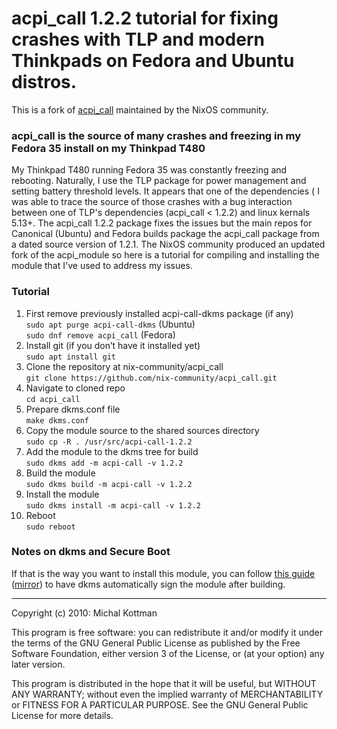 # acpi\_call 1.2.2 tutorial for fixing crashes with TLP and modern Thinkpads on Fedora and Ubuntu distros.
This is a fork of [acpi_call](https://github.com/mkottman/acpi_call) maintained by the NixOS community.

### acpi_call is the source of many crashes and freezing in my Fedora 35 install on my Thinkpad T480

My Thinkpad T480 running Fedora 35 was constantly freezing and rebooting. Naturally, I use the TLP package for power management and setting battery threshold levels. It appears that one of the dependencies ( I was able to trace the source of those crashes with a bug interaction between one of TLP's dependencies (acpi_call < 1.2.2) and linux kernals 5.13+. The acpi_call 1.2.2 package fixes the issues but the main repos for Canonical (Ubuntu) and Fedora builds package the acpi_call package from a dated source version of 1.2.1. The NixOS community produced an updated fork of the acpi_module so here is a tutorial for compiling and installing the module that I've used to address my issues.

### Tutorial
1. First remove previously installed acpi-call-dkms package (if any)  
``sudo apt purge acpi-call-dkms`` (Ubuntu)  
``sudo dnf remove acpi_call`` (Fedora)  
2. Install git (if you don’t have it installed yet)  
``sudo apt install git``  
3. Clone the repository at nix-community/acpi_call  
``git clone https://github.com/nix-community/acpi_call.git``  
4. Navigate to cloned repo  
``cd acpi_call``  
5. Prepare dkms.conf file  
``make dkms.conf``  
6. Copy the module source to the shared sources directory  
``sudo cp -R . /usr/src/acpi-call-1.2.2``  
7. Add the module to the dkms tree for build  
``sudo dkms add -m acpi-call -v 1.2.2``  
8. Build the module  
``sudo dkms build -m acpi-call -v 1.2.2``  
9. Install the module  
``sudo dkms install -m acpi-call -v 1.2.2``  
10. Reboot  
``sudo reboot``  

### Notes on dkms and Secure Boot

If that is the way you want to install this module, you can follow 
[this guide](https://web.archive.org/web/20210215173902/https://gist.github.com/dop3j0e/2a9e2dddca982c4f679552fc1ebb18df) ([mirror](https://gist.github.com/s-h-a-d-o-w/53c2215e955c3326c6ec8f812a0d2f27))
to have dkms automatically sign the module after building.


***

Copyright (c) 2010: Michal Kottman

This program is free software: you can redistribute it and/or modify
it under the terms of the GNU General Public License as published by
the Free Software Foundation, either version 3 of the License, or
(at your option) any later version.

This program is distributed in the hope that it will be useful,
but WITHOUT ANY WARRANTY; without even the implied warranty of
MERCHANTABILITY or FITNESS FOR A PARTICULAR PURPOSE.  See the
GNU General Public License for more details.

